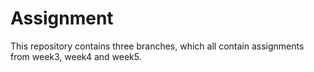 # Assignment
This repository contains three branches, which all contain assignments from week3, week4 and week5.
